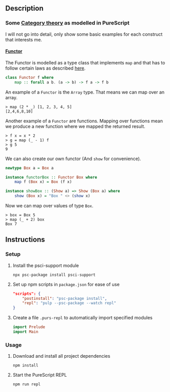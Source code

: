 ## Description
### Some [Category theory](https://en.wikipedia.org/wiki/Category_theory) as modelled in PureScript
I will not go into detail, only show some basic examples for each construct that interests me.
#### [Functor](https://en.wikipedia.org/wiki/Functor)
The Functor is modelled as a type class that implements `map` and that has to follow certain laws as described [here](https://pursuit.purescript.org/packages/purescript-prelude/4.1.0/docs/Data.Functor#t:Functor).
```purescript
class Functor f where
    map :: forall a b. (a -> b) -> f a -> f b
```
An example of a `Functor` is the `Array` type. That means we can map over an array.
```
> map (2 * _) [1, 2, 3, 4, 5]
[2,4,6,8,10]
```
Another example of a `Functor` are functions. Mapping over functions mean we produce a new function where we mapped the returned result.
```
> f x = x * 2
> g = map (_ - 1) f
> g 5
9
```
We can also create our own functor (And `show` for convenience).
```purescript
newtype Box a = Box a

instance functorBox :: Functor Box where
    map f (Box x) = Box (f x)

instance showBox :: (Show a) => Show (Box a) where
    show (Box x) = "Box " <> (show x)
```
Now we can map over values of type `Box`.
```
> box = Box 5
> map (_ + 2) box
Box 7
```
## Instructions
### Setup
1. Install the psci-support module
    ```
    npx psc-package install psci-support
    ```
1. Set up npm scripts in `package.json` for ease of use
    ```json
    "scripts": {
        "postinstall": "psc-package install",
        "repl": "pulp --psc-package --watch repl"
    }
    ```
1. Create a file `.purs-repl` to automatically import specified modules
    ```purescript
    import Prelude
    import Main
    ```
### Usage
1. Download and install all project dependencies
    ```
    npm install
    ```
1. Start the PureScript REPL
    ```
    npm run repl
    ```